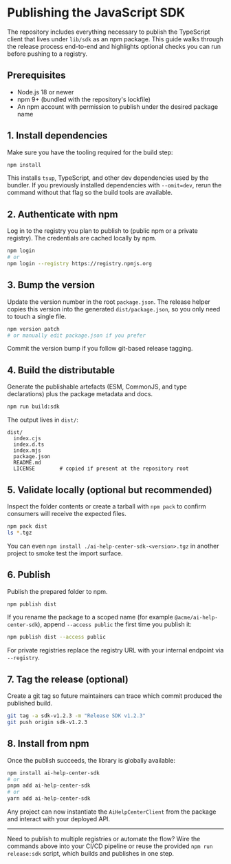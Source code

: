 # Publishing the JavaScript SDK

The repository includes everything necessary to publish the TypeScript client that lives under `lib/sdk` as an npm package. This guide walks through the release process end-to-end and highlights optional checks you can run before pushing to a registry.

## Prerequisites

- Node.js 18 or newer
- npm 9+ (bundled with the repository's lockfile)
- An npm account with permission to publish under the desired package name

## 1. Install dependencies

Make sure you have the tooling required for the build step:

```bash
npm install
```

This installs `tsup`, TypeScript, and other dev dependencies used by the bundler. If you previously installed dependencies with `--omit=dev`, rerun the command without that flag so the build tools are available.

## 2. Authenticate with npm

Log in to the registry you plan to publish to (public npm or a private registry). The credentials are cached locally by npm.

```bash
npm login
# or
npm login --registry https://registry.npmjs.org
```

## 3. Bump the version

Update the version number in the root `package.json`. The release helper copies this version into the generated `dist/package.json`, so you only need to touch a single file.

```bash
npm version patch
# or manually edit package.json if you prefer
```

Commit the version bump if you follow git-based release tagging.

## 4. Build the distributable

Generate the publishable artefacts (ESM, CommonJS, and type declarations) plus the package metadata and docs.

```bash
npm run build:sdk
```

The output lives in `dist/`:

```
dist/
  index.cjs
  index.d.ts
  index.mjs
  package.json
  README.md
  LICENSE        # copied if present at the repository root
```

## 5. Validate locally (optional but recommended)

Inspect the folder contents or create a tarball with `npm pack` to confirm consumers will receive the expected files.

```bash
npm pack dist
ls *.tgz
```

You can even `npm install ./ai-help-center-sdk-<version>.tgz` in another project to smoke test the import surface.

## 6. Publish

Publish the prepared folder to npm.

```bash
npm publish dist
```

If you rename the package to a scoped name (for example `@acme/ai-help-center-sdk`), append `--access public` the first time you publish it:

```bash
npm publish dist --access public
```

For private registries replace the registry URL with your internal endpoint via `--registry`.

## 7. Tag the release (optional)

Create a git tag so future maintainers can trace which commit produced the published build.

```bash
git tag -a sdk-v1.2.3 -m "Release SDK v1.2.3"
git push origin sdk-v1.2.3
```

## 8. Install from npm

Once the publish succeeds, the library is globally available:

```bash
npm install ai-help-center-sdk
# or
pnpm add ai-help-center-sdk
# or
yarn add ai-help-center-sdk
```

Any project can now instantiate the `AiHelpCenterClient` from the package and interact with your deployed API.

---

Need to publish to multiple registries or automate the flow? Wire the commands above into your CI/CD pipeline or reuse the provided `npm run release:sdk` script, which builds and publishes in one step.
